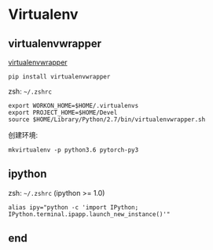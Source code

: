# Virtualenv



## virtualenvwrapper

[virtualenvwrapper](https://virtualenvwrapper.readthedocs.io/en/latest/install.html)

```
pip install virtualenvwrapper
```

zsh: `~/.zshrc`

```
export WORKON_HOME=$HOME/.virtualenvs
export PROJECT_HOME=$HOME/Devel
source $HOME/Library/Python/2.7/bin/virtualenvwrapper.sh
```



创建环境:

```
mkvirtualenv -p python3.6 pytorch-py3
```



## ipython

zsh: `~/.zshrc` (ipython >= 1.0)

```
alias ipy="python -c 'import IPython; IPython.terminal.ipapp.launch_new_instance()'"
```





## end